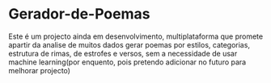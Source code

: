 # Gerador-de-Poemas
Este é um projecto ainda em desenvolvimento, multiplataforma que promete apartir da analise de muitos dados gerar poemas por estilos, categorias, estrutura de rimas, de estrofes e versos, sem a necessidade de usar machine learning(por enquento, pois pretendo adicionar no futuro para melhorar projecto)
